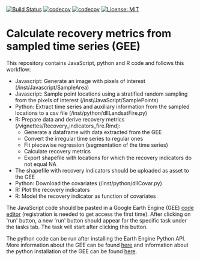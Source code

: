 [![Build Status](https://github.com/RETURN-project/GEE.aux/workflows/R-CMD-check/badge.svg?branch=master)](https://github.com/RETURN-project/GEE.aux/actions)
[![codecov](https://codecov.io/gh/RETURN-project/GEE.aux/graph/badge.svg)](https://codecov.io/gh/RETURN-project/GEE.aux)
[![codecov](https://img.shields.io/badge/lifecycle-experimental-orange.svg)](https://www.tidyverse.org/lifecycle/)
[![License: MIT](https://img.shields.io/badge/License-Apache-yellow.svg)](https://opensource.org/licenses/Apache)

# Calculate recovery metrics from sampled time series (GEE)
This repository contains JavaScript, python and R code and follows this workflow: 
- Javascript: Generate an image with pixels of interest (/inst/Javascript/SampleArea)
- Javascript: Sample point locations using a stratified random sampling from the pixels of interest (/inst/JavaScript/SamplePoints)
- Python: Extract time series and auxiliary information from the sampled locations to a csv file (/inst/python/dllLandsatFire.py)
- R: Prepare data and derive recovery metrics (/vignettes/Recovery_indicators_fire.Rmd):
    - Generate a dataframe with data extracted from the GEE
    - Convert the irregular time series to regular ones
    - Fit piecewise regression (segmentation of the time series)
    - Calculate recovery metrics
    - Export shapefile with locations for which the recovery indicators do not equal NA
- The shapefile with recovery indicators should be uploaded as asset to the GEE
- Python: Download the covariates (/inst/python/dllCovar.py)
- R: Plot the recovery indicators
- R: Model the recovery indicator as function of covariates


The JavaScript code should be pasted in a Google Earth Engine (GEE) [code editor](https://code.earthengine.google.com/) (registration is needed to get access the first time). After clicking on 'run' button, a new 'run' button should appear for the specific task under the tasks tab. The task will start after clicking this button.

The python code can be run after installing the Earth Engine Python API. More information about the GEE can be found [here](https://developers.google.com/earth-engine) and information about the python installation of the GEE can be found [here](https://developers.google.com/earth-engine/guides/python_install).
